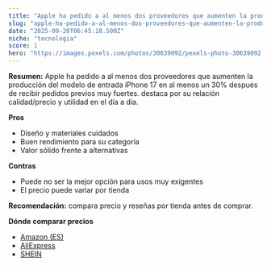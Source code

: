 ```yaml
---
title: "Apple ha pedido a al menos dos proveedores que aumenten la producción del modelo de entrada iPhone 17 en al menos un 30% después de recibir pedidos previos muy fuertes."
slug: "apple-ha-pedido-a-al-menos-dos-proveedores-que-aumenten-la-produccion-del-modelo"
date: "2025-09-20T06:45:18.500Z"
niche: "tecnologia"
score: 1
hero: "https://images.pexels.com/photos/30639092/pexels-photo-30639092.jpeg?auto=compress&cs=tinysrgb&fit=crop&h=627&w=1200&auto=compress&cs=tinysrgb&w=1200&h=675&fit=crop"
---
```


**Resumen:** Apple ha pedido a al menos dos proveedores que aumenten la producción del modelo de entrada iPhone 17 en al menos un 30% después de recibir pedidos previos muy fuertes. destaca por su relación calidad/precio y utilidad en el día a día.

**Pros**
- Diseño y materiales cuidados
- Buen rendimiento para su categoría
- Valor sólido frente a alternativas

**Contras**
- Puede no ser la mejor opción para usos muy exigentes
- El precio puede variar por tienda

**Recomendación:** compara precio y reseñas por tienda antes de comprar.

**Dónde comparar precios**
- [Amazon (ES)](https://www.amazon.es/s?k=Apple%20ha%20pedido%20a%20al%20menos%20dos%20proveedores%20que%20aumenten%20la%20producci%C3%B3n%20del%20modelo%20de%20entrada%20iPhone%2017%20en%20al%20menos%20un%2030%25%20despu%C3%A9s%20de%20recibir%20pedidos%20previos%20muy%20fuertes.&tag=teknovashop25-21)
- [AliExpress](https://www.aliexpress.com/wholesale?SearchText=Apple%20ha%20pedido%20a%20al%20menos%20dos%20proveedores%20que%20aumenten%20la%20producci%C3%B3n%20del%20modelo%20de%20entrada%20iPhone%2017%20en%20al%20menos%20un%2030%25%20despu%C3%A9s%20de%20recibir%20pedidos%20previos%20muy%20fuertes.)
- [SHEIN](https://www.shein.com/pdsearch/Apple%20ha%20pedido%20a%20al%20menos%20dos%20proveedores%20que%20aumenten%20la%20producci%C3%B3n%20del%20modelo%20de%20entrada%20iPhone%2017%20en%20al%20menos%20un%2030%25%20despu%C3%A9s%20de%20recibir%20pedidos%20previos%20muy%20fuertes.)